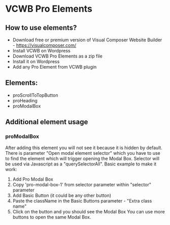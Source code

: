 # VCWB Pro Elements


## How to use elements?
- Download free or premium version of Visual Composer Website Builder - https://visualcomposer.com/
- Install VCWB on Wordpress
- Download VCWB Pro Elements as a zip file
- Install it on Wordpress
- Add any Pro Element from VCWB plugin


## Elements:
- proScrollToTopButton
- proHeading
- proModalBox


## Additional element usage
### proModalBox
After adding this element you will not see it because it is hidden by default. There is parameter "Open modal element selector" which you have to use to find the element which will trigger opening the Modal Box. Selector will be used via Javascript as a "querySelectorAll".
Basic example to make it work:
1. Add Pro Modal Box
2. Copy 'pro-modal-box-1' from selector parameter within "selector" parameter
3. Add Basic Button (it could be any other button)
4. Paste the className in the Basic Buttons parameter - "Extra class name"
5. Click on the button and you should see the Modal Box
You can use more buttons to open the same Modal Box.
